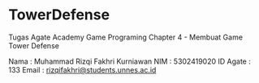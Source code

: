 # TowerDefense

Tugas Agate Academy Game Programing
Chapter 4 - Membuat Game Tower Defense

Nama     : Muhammad Rizqi Fakhri Kurniawan
NIM      : 5302419020
ID Agate : 133
Email    : rizqifakhri@students.unnes.ac.id
